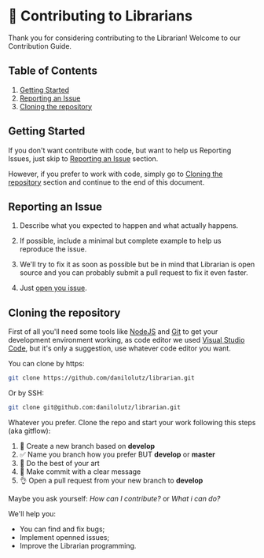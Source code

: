 # :construction_worker: Contributing to Librarians

Thank you for considering contributing to the Librarian! Welcome to our Contribution Guide.

## Table of Contents

1. [Getting Started](#getting-started)
2. [Reporting an Issue](#reporting-an-issue)
3. [Cloning the repository](#cloning-the-repository)

## Getting Started

If you don't want contribute with code, but want to help us Reporting Issues, just skip to [Reporting an Issue](#reporting-an-issue) section.

However, if you prefer to work with code, simply go to [Cloning the repository](#cloning-the-repository) section and continue to the end of this document.

## Reporting an Issue

1. Describe what you expected to happen and what actually happens.

2. If possible, include a minimal but complete example to help us reproduce the issue.

3. We'll try to fix it as soon as possible but be in mind that Librarian is open source and you can probably submit a pull request to fix it even faster.

4. Just [open you issue](https://github.com/danilolutz/librarian/issues/new).

## Cloning the repository

First of all you'll need some tools like [NodeJS](https://nodejs.org/en/) and [Git](https://git-scm.com/) to get your development environment working, as code editor we used [Visual Studio Code](https://code.visualstudio.com/), but it's only a suggestion, use whatever code editor you want.

You can clone by https:

```bash
git clone https://github.com/danilolutz/librarian.git
```

Or by SSH:

```bash
git clone git@github.com:danilolutz/librarian.git
```

Whatever you prefer. Clone the repo and start your work following this steps (aka gitflow):

1. :wrench: Create a new branch based on **develop**
2. :white_check_mark: Name you branch how you prefer BUT **develop** or **master**
3. :art: Do the best of your art
4. :pencil: Make commit with a clear message
5. :ok_hand: Open a pull request from your new branch to **develop**

Maybe you ask yourself: _How can I contribute?_ or _What i can do?_

We'll help you:

- You can find and fix bugs;
- Implement openned issues;
- Improve the Librarian programming.
